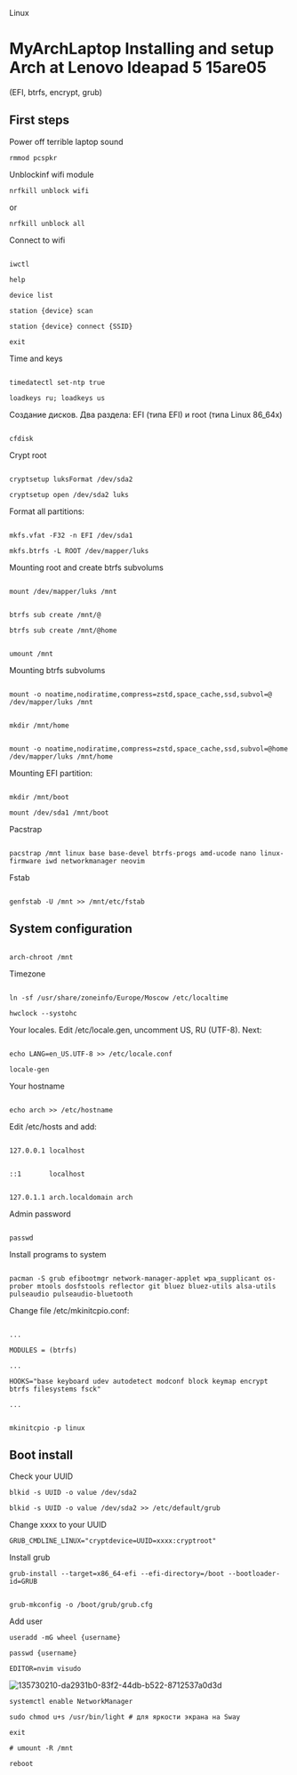 Linux

# MyArchLaptop Installing and setup Arch at Lenovo Ideapad 5 15are05

(EFI, btrfs, encrypt, grub)

## First steps


Power off terrible laptop sound 


```rmmod pcspkr```


Unblockinf wifi module

```nrfkill unblock wifi```

or

```nrfkill unblock all```


Connect to wifi

```

iwctl

help

device list

station {device} scan

station {device} connect {SSID}

exit

```


Time and keys

```

timedatectl set-ntp true 

loadkeys ru; loadkeys us

```

Создание дисков. Два раздела: EFI (типа EFI) и root (типа Linux 86_64x)

```

cfdisk

```


Crypt root

~~~

cryptsetup luksFormat /dev/sda2

cryptsetup open /dev/sda2 luks

~~~


Format all partitions:

~~~

mkfs.vfat -F32 -n EFI /dev/sda1

mkfs.btrfs -L ROOT /dev/mapper/luks

~~~


Mounting root and create btrfs subvolums 

~~~

mount /dev/mapper/luks /mnt


btrfs sub create /mnt/@

btrfs sub create /mnt/@home


umount /mnt

~~~


Mounting btrfs subvolums

~~~

mount -o noatime,nodiratime,compress=zstd,space_cache,ssd,subvol=@ /dev/mapper/luks /mnt


mkdir /mnt/home


mount -o noatime,nodiratime,compress=zstd,space_cache,ssd,subvol=@home /dev/mapper/luks /mnt/home

~~~

Mounting EFI partition:

~~~

mkdir /mnt/boot

mount /dev/sda1 /mnt/boot

~~~

Pacstrap

~~~

pacstrap /mnt linux base base-devel btrfs-progs amd-ucode nano linux-firmware iwd networkmanager neovim

~~~

Fstab

~~~

genfstab -U /mnt >> /mnt/etc/fstab

~~~

## System configuration

~~~

arch-chroot /mnt

~~~

Timezone

~~~

ln -sf /usr/share/zoneinfo/Europe/Moscow /etc/localtime

hwclock --systohc

~~~


Your locales. Edit /etc/locale.gen, uncomment US, RU (UTF-8). Next:

~~~

echo LANG=en_US.UTF-8 >> /etc/locale.conf

locale-gen

~~~


Your hostname

~~~

echo arch >> /etc/hostname

~~~

Edit /etc/hosts and add:

~~~

127.0.0.1 localhost


::1       localhost


127.0.1.1 arch.localdomain arch

~~~

Admin password

~~~

passwd

~~~

Install programs to system

~~~

pacman -S grub efibootmgr network-manager-applet wpa_supplicant os-prober mtools dosfstools reflector git bluez bluez-utils alsa-utils pulseaudio pulseaudio-bluetooth

~~~

Change file /etc/mkinitcpio.conf:

~~~

...

MODULES = (btrfs)

...

HOOKS="base keyboard udev autodetect modconf block keymap encrypt btrfs filesystems fsck"

...

~~~


~~~

mkinitcpio -p linux

~~~


## Boot install

Check your UUID

~~~
blkid -s UUID -o value /dev/sda2

blkid -s UUID -o value /dev/sda2 >> /etc/default/grub
~~~

Change xxxx to your UUID

~~~
GRUB_CMDLINE_LINUX="cryptdevice=UUID=xxxx:cryptroot"
~~~


Install grub

~~~
grub-install --target=x86_64-efi --efi-directory=/boot --bootloader-id=GRUB


grub-mkconfig -o /boot/grub/grub.cfg
~~~


Add user

~~~
useradd -mG wheel {username}

passwd {username}

EDITOR=nvim visudo

~~~
![135730210-da2931b0-83f2-44db-b522-8712537a0d3d](https://user-images.githubusercontent.com/52444457/136027126-a52079ac-54a8-424c-99b6-0d3f34ade081.png)

~~~
systemctl enable NetworkManager

sudo chmod u+s /usr/bin/light # для яркости экрана на Sway

exit

# umount -R /mnt

reboot
~~~ 


